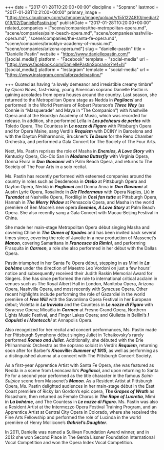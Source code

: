 +++
date = "2017-01-28T10:20:00+00:00"
discipline = "Soprano"
lastmod = "2017-01-28T10:21:00+00:00"
primary_image = "https://res.cloudinary.com/schmopera/image/upload/v1551224810/media/2019/02/DaniellePastin.jpg"
publishDate = "2017-01-28T10:20:00+00:00"
related_companies = ["scene/companies/the-metropolitan-opera.md", "scene/companies/palm-beach-opera.md", "scene/companies/nashville-opera.md", "scene/companies/the-santa-fe-opera.md", "scene/companies/brooklyn-academy-of-music.md", "scene/companies/arizona-opera.md"]
slug = "danielle-pastin"
title = "Danielle Pastin"
website = "https://www.daniellepastin.com/"
[[social_media]]
platform = "Facebook"
template = "social-media"
url = "https://www.facebook.com/DaniellePastinSoprano/?ref=hl"
[[social_media]]
platform = "Instagram"
template = "social-media"
url = "https://www.instagram.com/laforzadelpastino/"

+++
Quoted as having “a lovely demeanor and irresistible creamy timbre” by _Opera News_, fast-rising, young American soprano Danielle Pastin is gaining accolades from opera houses around the country. Last season, she returned to the Metropolitan Opera stage as Nedda in **_Pagliacci_** and performed in the World Premiere of Robert Paterson’s **_Three Way_** (as Connie in “Masquerade” and Maya in “The Companion”) with Nashville Opera and at the Brooklyn Academy of Music, which was recorded for release. In addition, she performed Leïla in **_Les pêcheurs de perles_** with Toledo Opera, The Countess in **_Le nozze di Figaro_** with Pittsburgh Opera and for Opera Maine, sang Verdi’s **_Requiem_** with DCINY in Barcelona and with the Dayton Philharmonic, Bruckner’s **_Te Deum_** for the Reno Chamber Orchestra, and performed a Gala Concert for The Society of The Four Arts.

Next, Ms. Pastin reprises the role of Masha in **_Enemies, A Love Story_** with Kentucky Opera, Cio-Cio San in **_Madama Butterfly_** with Virginia Opera, Donna Elvira in **_Don Giovanni_** with Palm Beach Opera, and returns to The Society of The Four Arts in a solo recital.

Ms. Pastin has recently performed with esteemed companies around the country in roles such as Desdemona in **_Otello_** at Pittsburgh Opera and Dayton Opera, Nedda in **_Pagliacci_** and Donna Anna in **_Don Giovanni_** at Austin Lyric Opera, Rosalinde in **_Die Fledermaus_** with Opera Naples, Liú in **_Turandot_** at Nashville Opera, Fiordiligi in **_Così fan tutte_** at Pittsburgh Opera, Hannah in **_The_** **_Merry Widow_** at Pensacola Opera, and Masha in the world première of Ben Moore’s new opera **_Enemies, A Love Story_** at Palm Beach Opera. She also recently sang a Gala Concert with Macau-Beijing Festival in China.

She made her main-stage Metropolitan Opera début singing Masha and covering Chloë in **_The Queen of Spades_** and has been invited back several times since, covering the role of Javotte in a new production of Massenet’s **_Manon_**, covering Samaritana in **_Francesca da Rimini_**, and performing Frasquita in **_Carmen_**, a role she also performed in her début with the Dallas Opera.

Pastin triumphed in her Santa Fe Opera début, stepping in as Mimì in **_La bohème_** under the direction of Maestro Leo Vordoni on just a few hours’ notice and subsequently received their Judith Raskin Memorial Award for Singers. She has since performed the role to international critical acclaim in venues such as The Royal Albert Hall in London, Manitoba Opera, Arizona Opera, Nashville Opera, and most recently with Syracuse Opera. Other recent highlights include performing the role of Gazardiel in the world première of **_Free Will_** with the Savonlinna Opera Festival in her European début; Violetta in **_La traviata_** and the Countess in **_Le nozze di Figaro_** with Syracuse Opera; Micaëla in **_Carmen_** at Fresno Grand Opera, Northern Lights Music Festival, and Finger Lakes Opera; and Giulietta in Bellini’s **_I Capuleti e i Montecchi_** at Annapolis Opera.

Also recognized for her recital and concert performances, Ms. Pastin made her Pittsburgh Symphony début singing Juliet in Tchaikovsky’s rarely performed **_Romeo and Juliet_**. Additionally, she débuted with the Erie Philharmonic Orchestra as the soprano soloist in Verdi’s **_Requiem_**, returning soon after for Barber’s **_Knoxville: Summer of 1915_**, as well as performing as a distinguished alumna at a concert with The Pittsburgh Concert Society.

As a first-year Apprentice Artist with Santa Fe Opera, she was featured as Nedda in a scene from Leoncavallo’s **_Pagliacci_**, and upon returning to Santa Fe for a second year performed as the title character in the famous _Saint-Sulpice_ scene from Massenet’s **_Manon_**. As a Resident Artist at Pittsburgh Opera, Ms. Pastin delighted audiences in her main-stage début in the East Coast première of Ricky Ian Gordon’s epic opera, **_The Grapes of Wrath_** as Rosasharn, then returned as Female Chorus in **_The Rape of Lucretia_**, Mimì in **_La bohème_**, and The Countess in **_Le nozze di Figaro_**. Ms. Pastin was also a Resident Artist at the Intermezzo Opera Festival Training Program, and an Apprentice Artist at Central City Opera in Colorado, where she received the Fine Arts Fellowship and performed the role of Lucinda in the world première of Henry Mollicone’s **_Gabriel’s Daughter_**.

In 2011, Danielle was named a Sullivan Foundation Award winner, and in 2012 she won Second Place in The Gerda Lissner Foundation International Vocal Competition and won the Opera Index Vocal Competition.